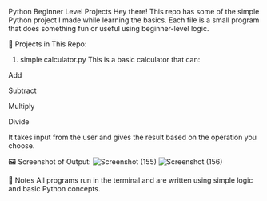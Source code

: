 Python Beginner Level Projects
Hey there! This repo has some of the simple Python project I made while learning the basics. Each file is a small program that does something fun or useful using beginner-level logic. 

📁 Projects in This Repo:
1. simple calculator.py
This is a basic calculator that can:

Add

Subtract

Multiply

Divide

It takes input from the user and gives the result based on the operation you choose.

🖼️ Screenshot of Output:
![Screenshot (155)](https://github.com/user-attachments/assets/2bea68bc-cb47-4bb4-8b80-60e8b2d0a51e)
![Screenshot (156)](https://github.com/user-attachments/assets/4e13beec-94cd-42a9-bbf6-4ddc9f7b7953)

💬 Notes
All programs run in the terminal and are written using simple logic and basic Python concepts.
